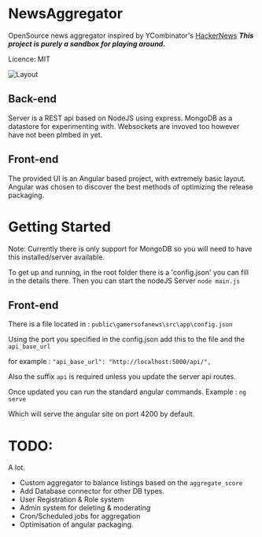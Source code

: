 
# NewsAggregator

OpenSource news aggregator inspired by YCombinator's [HackerNews](https://news.ycombinator.com)
***This project is purely a sandbox for playing around.*** 


Licence: MIT

![Layout](https://images2.imgbox.com/6c/26/M2ZJ9ZQ3_o.jpg)


## Back-end

Server is a REST api based on NodeJS using express.
MongoDB as a datastore for experimenting with. 
Websockets are invoved too however have not been plmbed in yet. 


## Front-end

The provided UI is an Angular based project, with extremely basic layout. 
Angular was chosen to discover the best methods of optimizing the release packaging. 

# Getting Started
Note: Currently there is only support for MongoDB so you will need to have this installed/server available. 

To get up and running, in the root folder there is a 'config.json' you can fill in the details there. 
Then you can start the nodeJS Server 
`node main.js`

## Front-end
There is a file located in : 
`public\gamersofanews\src\app\config.json`

Using the port you specified in the config.json add this to the file and the `api_base_url`

for example : 
`"api_base_url": "http://localhost:5000/api/",`

Also the suffix `api` is required unless you update the server api routes. 

Once updated you can run the standard angular commands. 
Example : `ng serve`

Which will serve the angular site on port 4200 by default. 

# TODO:
A lot. 

 - Custom aggregator to balance listings based on the `aggregate_score`
 - Add Database connector for other DB types.  
 - User Registration & Role  system  
 - Admin system for deleting & moderating 
 - Cron/Scheduled jobs for aggregation  
 - Optimisation of angular packaging.

